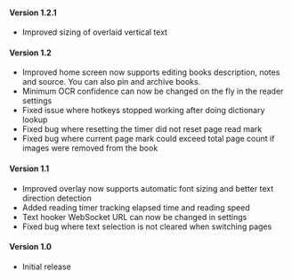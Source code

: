 #### Version 1.2.1

- Improved sizing of overlaid vertical text

#### Version 1.2

- Improved home screen now supports editing books description, notes and source. You can also pin and archive books.
- Minimum OCR confidence can now be changed on the fly in the reader settings
- Fixed issue where hotkeys stopped working after doing dictionary lookup
- Fixed bug where resetting the timer did not reset page read mark
- Fixed bug where current page mark could exceed total page count if images were removed from the book

#### Version 1.1

- Improved overlay now supports automatic font sizing and better text direction detection
- Added reading timer tracking elapsed time and reading speed
- Text hooker WebSocket URL can now be changed in settings
- Fixed bug where text selection is not cleared when switching pages

#### Version 1.0

- Initial release
